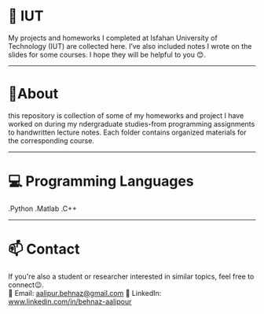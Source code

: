 # 📘 IUT
My projects and homeworks I completed at Isfahan University of Technology (IUT) are collected here.
I’ve also included notes I wrote on the slides for some courses. I hope they will be helpful to you 😊.

-------

# 📍About
this repository is collection of some of my homeworks and project I have worked on during 
my ndergraduate studies-from programming assignments to handwritten lecture notes.
Each folder contains organized materials for the corresponding course.

---------

# 💻 Programming Languages
.Python
.Matlab
.C++

-------

# 📫 Contact
If you're also a student or researcher interested in similar topics, feel free to connect😉.  
📧 Email: aalipur.behnaz@gmail.com
💼 LinkedIn: www.linkedin.com/in/behnaz-aalipour

